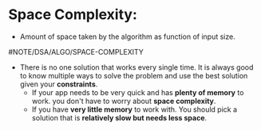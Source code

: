 # Space Complexity:
- Amount of space taken by the algorithm as function of input size.


#NOTE/DSA/ALGO/SPACE-COMPLEXITY
- There is no one solution that works every single time. It is always good to know multiple ways to solve the problem and use the best solution given your **constraints**.
	- If your app needs to be very quick and has **plenty of memory** to work. you don't have to worry about **space complexity**.
	- If you have **very little memory** to work with. You should pick a solution that is **relatively slow but needs less space**.